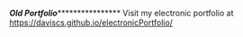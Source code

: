 *******Old Portfolio***********************
Visit my electronic portfolio at https://daviscs.github.io/electronicPortfolio/
